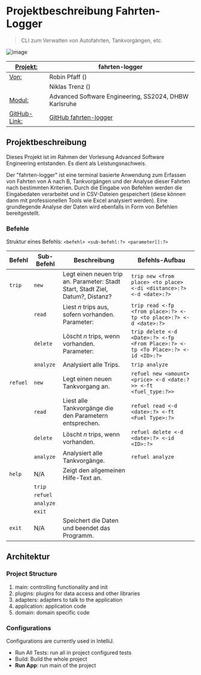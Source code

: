 # Projektbeschreibung Fahrten-Logger

> CLI zum Verwalten von Autofahrten, Tankvorgängen, etc.

![image](https://github.com/ntrenz/fahrten-logger/assets/100510761/7e21e94a-cc60-4c7d-aa2f-b90db343f4d6)

| <u>Projekt:</u> | fahrten-logger |
| - | - |
| <u>Von:</u> | Robin Pfaff () |
| | Niklas Trenz () |
| <u>Modul:</u> | Advanced Software Engineering, SS2024, DHBW Karlsruhe |
| <u>GitHub-Link:</u> | [GitHub fahrten-logger](https://github.com/ntrenz/fahrten-logger) |

## Projektbeschreibung

Dieses Projekt ist im Rahmen der Vorlesung Advanced Software Engineering entstanden. Es dient als Leistungsnachweis.

Der "fahrten-logger" ist eine terminal basierte Anwendung zum Erfassen von Fahrten von A nach B, Tankvorgängen und der Analyse dieser Fahrten nach bestimmten Kriterien. Durch die Eingabe von Befehlen werden die Eingabedaten verarbeitet und in CSV-Dateien gespeichert (diese können dann mit professionellen Tools wie Excel analysiert werden). Eine grundlegende Analyse der Daten wird ebenfalls in Form von Befehlen bereitgestellt.

### Befehle

Struktur eines Befehls: `<befehl> <sub-befehl:?> <parameter[]:?>`

| Befehl | Sub-Befehl | Beschreibung | Befehls-Aufbau |
| - | - | - | - |
| `trip` | `new` | Legt einen neuen trip an. Parameter: Stadt Start, Stadt Ziel, Datum?, Distanz? | `trip new <from place> <to place> <-di <distance>:?> <-d <date>:?>` |
| | `read` | Liest $n$ trips aus, sofern vorhanden. Parameter: | `trip read <-fp <from place>:?> <-tp <to place>:?> <-d <date>:?>` |
| | `delete` | Löscht $n$ trips, wenn vorhanden. Parameter:  | `trip delete <-d <Date>:?> <-fp <From Place>:?> <-tp <To Place>:?> <-id <ID>:?>` |
| | `analyze` | Analysiert alle Trips. | `trip analyze` |
| `refuel` | `new` | Legt einen neuen Tankvorgang an. | `refuel new <amount> <price> <-d <date:?>> <-ft <fuel_type:?>>` |
| | `read` | Liest alle Tankvorgänge die den Parametern entsprechen. | `refuel read <-d <date>:?> <-ft <Fuel Type>:?>` |
| | `delete` | Löscht $n$ trips, wenn vorhanden. | `refuel delete <-d <date>:?> <-id <ID>:?>` |
| | `analyze` | Analysiert alle Tankvorgänge. | `refuel analyze` |
| `help` | N/A | Zeigt den allgemeinen Hilfe-Text an. | |
| | `trip` || |
| | `refuel` | | |
| | `analyze` | | |
| | `exit` | | |
| `exit` | N/A | Speichert die Daten und beendet das Programm. | |

## Architektur

### Project Structure

1. main: controlling functionality and init
2. plugins: plugins for data access and other libraries
3. adapters: adapters to talk to the application
4. application: application code
5. domain: domain specific code

### Configurations

Configurations are currently used in IntelliJ.

- Run All Tests: run all in project configured tests
- Build: Build the whole project
- **Run App**: run main of the project
